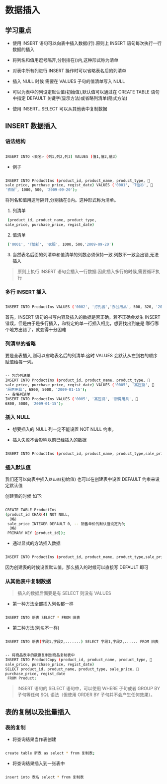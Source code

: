 # 数据插入

## 学习重点

- 使用 INSERT 语句可以向表中插入数据(行).原则上 INSERT 语句每次执行一行数据的插入

- 将列名和值用逗号隔开,分别括在()内,这种形式称为清单

- 对表中所有列进行 INSERT 操作时可以省略表名后的列清单

- 插入 NULL 时候 需要在 VALUES 子句的值清单写入 NULL

- 可以为表中的列设定默认值(初始值),默认值可以通过在 CREATE TABLE 语句中指定 DEFAULT 关键字(显示方法)或省略列清单(隐式方法)

- 使用 INSERT...SELECT 可以从其他表中复制数据

## INSERT 数据插入

### 语法结构

```bash

INSERT INTO <表名> (列1,列2,列3) VALUES (值1,值2,值3)

```

- 例子

```bash

INSERT INTO ProductIns (product_id, product_name, product_type, 
sale_price, purchase_price, regist_date) VALUES ('0001', 'T恤衫', 
'衣服', 1000, 500, '2009-09-20');

```

将列名和值用逗号隔开,分别括在()内。这种形式称为清单。

1. 列清单

```bash
 (product_id, product_name, product_type,
sale_price, purchase_price, regist_date)
```

2. 值清单

```bash
 ('0001', 'T恤衫', '衣服', 1000, 500,'2009-09-20')
```

3. 当然表名后面的列清单和值清单的列数必须保持一致.列数不一致会出错,无法插入

> 原则上执行 INSERT 语句会插入一行数据.因此插入多行的时候,需要循环执行

### 多行 INSERT 插入

```bash

INSERT INTO ProductIns VALUES ('0002', '打孔器','办公用品', 500, 320, '2009-09-11'),('0003', '运动T恤','衣服', 4000, 2800, NULL),('0004', '菜刀','厨房用具', 3000, 2800, '2009-09-20');

```

首先，INSERT 语句的书写内容及插入的数据是否正确。若不正确会发生
INSERT 错误，但是由于是多行插入，和特定的单一行插入相比，想要找出到底是
哪行哪个地方出错了，就变得十分困难

### 列清单的省略

要是全表插入,则可以省略表名后的列清单.这时 VALUES 会默认从左到右的顺序赋值给每一列。

```bash

-- 包含列清单
INSERT INTO ProductIns (product_id, product_name, product_type, 
sale_price, purchase_price, regist_date) VALUES ('0005', '高压锅', 
'厨房用具', 6800, 5000, '2009-01-15');
-- 省略列清单
INSERT INTO ProductIns VALUES ('0005', '高压锅', '厨房用具', 
6800, 5000, '2009-01-15');

```

### 插入 NULL

- 想要插入的 NULL 列一定不能设置 NOT NULL 约束。

- 插入失败不会影响以前已经插入的数据

```bash

INSERT INTO ProductIns (product_id, product_name, product_type,sale_price, purchase_price, regist_date) VALUES ('0006', '叉子','厨房用具', 500, NULL, '2009-09-20');

```

### 插入默认值

我们还可以向表中插入`默认值`(初始值) 也可以在创建表中设置 DEFAULT 约束来设定默认值

创建表的时候 如下:

```bash

CREATE TABLE ProductIns
(product_id CHAR(4) NOT NULL,
 （略）
 sale_price INTEGER DEFAULT 0, -- 销售单价的默认值设定为0;
 （略）
 PRIMARY KEY (product_id));

```

- 通过显式的方法插入数据

```bash

INSERT INTO ProductIns (product_id, product_name, product_type,sale_price, purchase_price, regist_date) VALUES ('0007','擦菜板', '厨房用具', DEFAULT, 790, '2009-04-28');

```

因为创建表的时候设置默认值，那么插入的时候可以直接写 DEFAULT 即可

### 从其他表中复制数据

> 插入的数据后面要是有 SELECT 则没有 VALUES

- 第一种方法全部插入列名都一样

```bash

INSERT INTO 新表 SELECT * FROM 旧表

```

- 第二种方法(列名不一样)

```bash

INSERT INTO 新表(字段1,字段2,.......) SELECT 字段1,字段2,...... FROM 旧表

```

```bash

-- 将商品表中的数据复制到商品复制表中
INSERT INTO ProductCopy (product_id, product_name, product_type, 
sale_price, purchase_price, regist_date)
SELECT product_id, product_name, product_type, sale_price, 
purchase_price, regist_date
 FROM Product;

```

> INSERT 语句的 SELECT 语句中，可以使用 WHERE 子句或者 GROUP BY 子句等任何 SQL 语法（但使用 ORDER BY 子句并不会产生任何效果）。

## 表的复制以及批量插入

### 表的复制

- 将查询结果当作表创建

```bash

create table 新表 as select * from 复制表;

```

- 将查询结果插入到一张表中

```bash

insert into 表名 select * from 复制表

```
